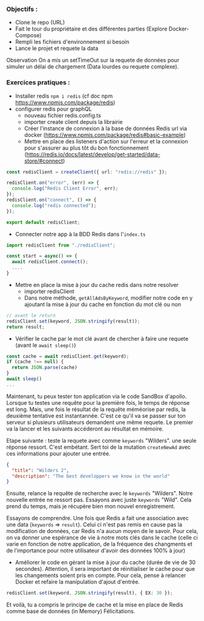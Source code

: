 ### Objectifs :

- Clone le repo (URL)
- Fait le tour du propriétaire et des différentes parties (Explore Docker-Compose)
- Rempli les fichiers d'environnement si besoin
- Lance le projet et requete la data

Observation
On a mis un setTimeOut sur la requete de données pour simuler un délai de chargement (Data lourdes ou requete complexe).

### Exercices pratiques :

- Installer redis
  `npm i redis` (cf doc npm https://www.npmjs.com/package/redis)
- configurer redis pour graphQL
  - nouveau fichier redis.config.ts
  - importer create client depuis la librairie
  - Créer l'instance de connexion à la base de données Redis url via docker (https://www.npmjs.com/package/redis#basic-example)
  - Mettre en place des listeners d'action sur l'erreur et la connexion pour s'assurer au plus tôt du bon fonctionnement (https://redis.io/docs/latest/develop/get-started/data-store/#connect)

```ts
const redisClient = createClient({ url: "redis://redis" });

redisClient.on("error", (err) => {
  console.log("Redis Client Error", err);
});
redisClient.on("connect", () => {
  console.log("redis connected");
});

export default redisClient;
```

- Connecter notre app à la BDD Redis dans l'`index.ts`

```ts
import redisClient from "./redisClient";

const start = async() => {
  await redisClient.connect();
  ....
}
```

- Mettre en place la mise à jour du cache redis dans notre resolver
  - importer redisClient
  - Dans notre méthode, `getAllAdsByKeyword`, modifier notre code en y ajoutant la mise à jour du cache en fonction du mot clé ou non

```ts
// avant le return
redisClient.set(keyword, JSON.stringify(result));
return result;
```

- Vérifier le cache par le mot clé avant de chercher à faire une requete (avant le `await sleep()`)

```ts
const cache = await redisClient.get(keyword);
if (cache !== null) {
  return JSON.parse(cache)
}
await sleep()
...
```

Maintenant, tu peux tester ton application via le code SandBox d'apollo. Lorsque tu testes une requête pour la première fois, le temps de réponse est long. Mais, une fois le résultat de la requête méméorise par redis, la deuxième tentative est instantannée. C'est ce qu'il va se passer sur ton serveur si plusieurs utilisateurs demandent une même requete. Le premier va la lancer et les suivants accéderont au résultat en mémoire.

Etape suivante : teste la requete avec comme `keywords` "Wilders". une seule réponse ressort. C'est embétant. Sert toi de la mutation `createNewAd` avec ces informations pour ajouter une entrée.

```json
{
  "title": "Wilders 2",
  "description": "The best developpers we know in the world"
}
```

Ensuite, relance la requête de recherche avec le `keywords` "Wilders". Notre nouvelle entrée ne ressort pas.
Essayons avec juste `keywords` "Wild". Cela prend du temps, mais je récupère bien mon nouvel enregistrement.

Essayons de comprendre.
Une fois que Redis a fait une association avec une data (`keywords` => `result`). Celui ci n'est pas remis en cause pas la modification de données, car Redis n'a aucun moyen de le savoir.
Pour cela, on va donner une espérance de vie à notre mots clés dans le cache (celle ci varie en fonction de notre application, de la fréquence des changments et de l'importance pour notre utilisateur d'avoir des données 100% à jour)

- Améliorer le code en gérant la mise à jour du cache (durée de vie de 30 secondes). Attention, il sera important de réinitialiser le cache pour que les changements soient pris en compte. Pour cela, pense à relancer Docker et refaire la manipulation d'ajout d'entrée.

```ts
redisClient.set(keyword, JSON.stringify(result), { EX: 30 });
```

Et voilà, tu a compris le principe de cache et la mise en place de Redis comme base de données (in Memory)
Félicitations.
